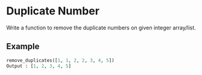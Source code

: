 # Duplicate Number

Write a function to remove the duplicate numbers on given integer array/list.

## Example

```python
remove_duplicates([1, 1, 2, 2, 3, 4, 5])
Output : [1, 2, 3, 4, 5]
```

